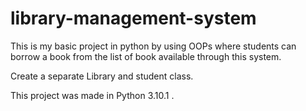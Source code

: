 # library-management-system

This is my basic project in python by using OOPs  where students can borrow a book from the list of book available through this system. 

Create a separate Library and student class.

This project was made in Python 3.10.1 .
